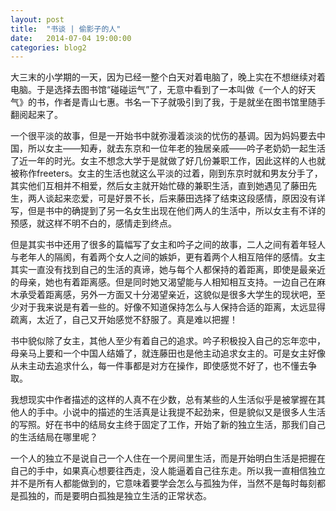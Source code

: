 ```yaml
---
layout: post
title:  "书谈 | 偷影子的人"
date:   2014-07-04 19:00:00
categories: blog2
---
```

  大三末的小学期的一天，因为已经一整个白天对着电脑了，晚上实在不想继续对着电脑。于是选择去图书馆“碰碰运气”了，无意中看到了一本叫做《一个人的好天气》的书，作者是青山七惠。书名一下子就吸引到了我，于是就坐在图书馆里随手翻阅起来了。

  一个很平淡的故事，但是一开始书中就弥漫着淡淡的忧伤的基调。因为妈妈要去中国，所以女主——知寿，就去东京和一位年老的独居亲戚——吟子老奶奶一起生活了近一年的时光。女主不想念大学于是就做了好几份兼职工作，因此这样的人也就被称作freeters。女主的生活也就这么平淡的过着，刚到东京时就和男友分手了，其实他们互相并不相爱，然后女主就开始忙碌的兼职生活，直到她遇见了藤田先生，两人谈起来恋爱，可是好景不长，后来藤田选择了结束这段感情，原因没有详写，但是书中的确提到了另一名女生出现在他们两人的生活中，所以女主有不详的预感，就这样不明不白的，感情走到终点。

  但是其实书中还用了很多的篇幅写了女主和吟子之间的故事，二人之间有着年轻人与老年人的隔阂，有着两个女人之间的嫉妒，更有着两个人相互陪伴的感情。女主其实一直没有找到自己的生活的真谛，她与每个人都保持的着距离，即使是最亲近的母亲，她也有着距离感。但是同时她又渴望能与人相知相互支持。一边自己在麻木承受着距离感，另外一方面又十分渴望亲近，这貌似是很多大学生的现状吧，至少对于我来说是有着一些的。好像不知道保持怎么与人保持合适的距离，太远显得疏离，太近了，自己又开始感觉不舒服了。真是难以把握！

  书中貌似除了女主，其他人至少有着自己的追求。吟子积极投入自己的忘年恋中，母亲马上要和一个中国人结婚了，就连藤田也是他主动追求女主的。可是女主好像从未主动去追求什么，每一件事都是对方在操作，即使感觉不好了，也不懂去争取。

  我想现实中作者描述的这样的人真不在少数，总有某些的人生活似乎是被掌握在其他人的手中。小说中的描述的生活真是让我提不起劲来，但是貌似又是很多人生活的写照。好在书中的结局女主终于固定了工作，开始了新的独立生活，那我们自己的生活结局在哪里呢？ 

  一个人的独立不是说自己一个人住在一个房间里生活，而是开始明白生活是把握在自己的手中，如果真心想要往西走，没人能逼着自己往东走。所以我一直相信独立并不是所有人都能做到的，它意味着要学会怎么与孤独为伴，当然不是每时每刻都是孤独的，而是要明白孤独是独立生活的正常状态。